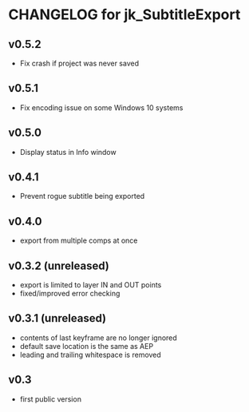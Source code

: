 # CHANGELOG for jk_SubtitleExport

## v0.5.2
- Fix crash if project was never saved

## v0.5.1
- Fix encoding issue on some Windows 10 systems

## v0.5.0
- Display status in Info window

## v0.4.1
- Prevent rogue subtitle being exported

## v0.4.0
- export from multiple comps at once

## v0.3.2 (unreleased)
- export is limited to layer IN and OUT points
- fixed/improved error checking

## v0.3.1 (unreleased)
- contents of last keyframe are no longer ignored
- default save location is the same as AEP
- leading and trailing whitespace is removed

## v0.3
- first public version
